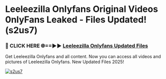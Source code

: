 # Leeleezilla Onlyfans Original Videos 0nlyFans Leaked - Files Updated! (s2us7)

<h3>🔴 CLICK HERE 🌐==►► <a href="https://tinyurl.com/ehrbuxhb" rel="nofollow">Leeleezilla Onlyfans Updated Files</a></h3>

Get Leeleezilla Onlyfans and all content. Now you can access all videos and pictures of Leeleezilla Onlyfans. New Updated Files 2025!

[![s2us7](https://i.imgur.com/lVYEuWS.gif)](https://tinyurl.com/ehrbuxhb)
